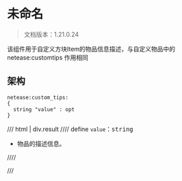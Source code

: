 # 未命名

> 文档版本：1.21.0.24

该组件用于自定义方块Item的物品信息描述，与自定义物品中的 netease:customtips 作用相同

## 架构

```mcschema
netease:custom_tips:
{
  string "value" : opt
}

```

/// html | div.result
//// define
`value`：<samp>string</samp>

- 物品的描述信息。


////


///

